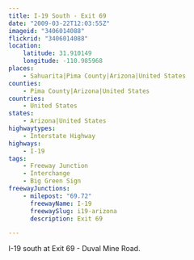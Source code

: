 ```yaml
---
title: I-19 South - Exit 69
date: "2009-03-22T12:03:55Z"
imageid: "3406014088"
flickrid: "3406014088"
location:
    latitude: 31.910149
    longitude: -110.985968
places:
    - Sahuarita|Pima County|Arizona|United States
counties:
    - Pima County|Arizona|United States
countries:
    - United States
states:
    - Arizona|United States
highwaytypes:
    - Interstate Highway
highways:
    - I-19
tags:
    - Freeway Junction
    - Interchange
    - Big Green Sign
freewayJunctions:
    - milepost: "69.72"
      freewayName: I-19
      freewaySlug: i19-arizona
      description: Exit 69

---
```

I-19 south at Exit 69 - Duval Mine Road.